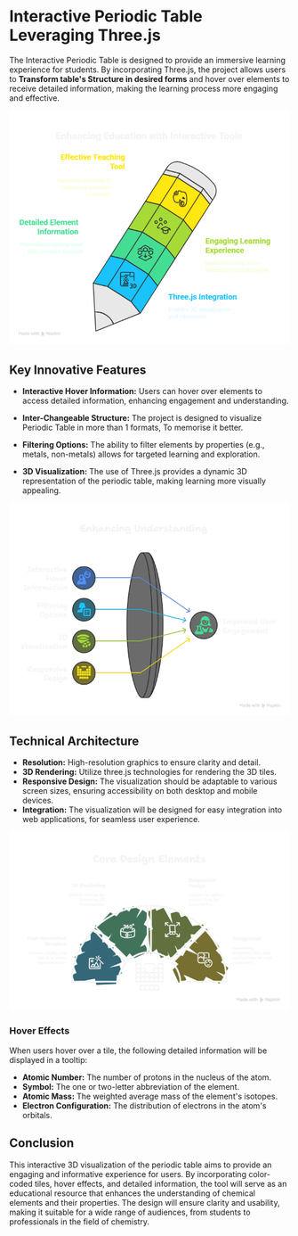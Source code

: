 # Interactive Periodic Table Leveraging Three.js

The Interactive Periodic Table is designed to provide an immersive learning experience for
students. By incorporating Three.js, the project allows users to **Transform table's Structure in desired forms** and hover over
elements to receive detailed information, making the learning process more engaging and
effective. 


![Achieving Interactive 3D Periodic Table](public/1.png)

## Key Innovative Features

-  **Interactive Hover Information:** Users can hover over elements to access detailed
information, enhancing engagement and understanding.
- **Inter-Changeable Structure:** The project is designed to visualize Periodic Table in more than 1 formats,
 To memorise it better.

-  **Filtering Options:** The ability to filter elements by properties (e.g., metals, non-metals)
allows for targeted learning and exploration.
- **3D Visualization:** The use of Three.js provides a dynamic 3D representation of the
periodic table, making learning more visually appealing.


![Key Features ](public/2.png)


## Technical Architecture

- **Resolution:** High-resolution graphics to ensure clarity and detail.
- **3D Rendering:** Utilize three.js technologies for rendering the 3D tiles.
- **Responsive Design:** The visualization should be adaptable to various screen sizes, ensuring accessibility on both desktop and mobile devices.
- **Integration:** The visualization will be designed for easy integration into web applications, for seamless user experience.

![Technical Architecture](public/5.png)

### Hover Effects

When users hover over a tile, the following detailed information will be displayed in a tooltip:

- **Atomic Number:** The number of protons in the nucleus of the atom.
- **Symbol:** The one or two-letter abbreviation of the element.
- **Atomic Mass:** The weighted average mass of the element's isotopes.
- **Electron Configuration:** The distribution of electrons in the atom's orbitals.


## Conclusion

This interactive 3D visualization of the periodic table aims to provide an engaging and informative experience for users. By incorporating color-coded tiles, hover effects, and detailed information, the tool will serve as an educational resource that enhances the understanding of chemical elements and their properties. The design will ensure clarity and usability, making it suitable for a wide range of audiences, from students to professionals in the field of chemistry.